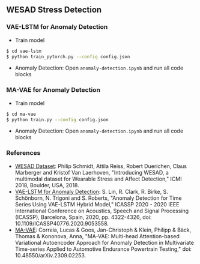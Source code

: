 ## WESAD Stress Detection
### VAE-LSTM for Anomaly Detection
- Train model

```bash
$ cd vae-lstm
$ python train_pytorch.py --config config.json
```

- Anomaly Detection: Open `anomaly-detection.ipynb` and run all code blocks

### MA-VAE for Anomaly Detection
- Train model

```bash
$ cd ma-vae
$ python train.py --config config.json
```

- Anomaly Detection: Open `anomaly-detection.ipynb` and run all code blocks

### References
- [WESAD Dataset](https://ubi29.informatik.uni-siegen.de/usi/data_wesad.html): Philip Schmidt, Attila Reiss, Robert Duerichen, Claus Marberger and Kristof Van Laerhoven, "Introducing WESAD, a multimodal dataset for Wearable Stress and Affect Detection," ICMI 2018, Boulder, USA, 2018.
- [VAE-LSTM for Anomaly Detection](https://github.com/lin-shuyu/VAE-LSTM-for-anomaly-detection): S. Lin, R. Clark, R. Birke, S. Schönborn, N. Trigoni and S. Roberts, "Anomaly Detection for Time Series Using VAE-LSTM Hybrid Model," ICASSP 2020 - 2020 IEEE International Conference on Acoustics, Speech and Signal Processing (ICASSP), Barcelona, Spain, 2020, pp. 4322-4326, doi: 10.1109/ICASSP40776.2020.9053558.
- [MA-VAE](https://github.com/lcs-crr/MA-VAE): Correia, Lucas & Goos, Jan-Christoph & Klein, Philipp & Bäck, Thomas & Kononova, Anna, "MA-VAE: Multi-head Attention-based Variational Autoencoder Approach for Anomaly Detection in Multivariate Time-series Applied to Automotive Endurance Powertrain Testing," doi: 10.48550/arXiv.2309.02253.
